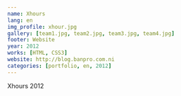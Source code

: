 ```yaml
---
name: Xhours
lang: en
img_profile: xhour.jpg
gallery: [team1.jpg, team2.jpg, team3.jpg, team4.jpg]
footer: Website
year: 2012
works: [HTML, CSS3]
website: http://blog.banpro.com.ni
categories: [portfolio, en, 2012]
---
```

Xhours 2012